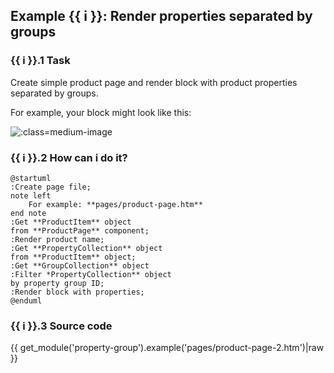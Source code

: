 ## Example {{ i }}: Render properties separated by groups

### {{ i }}.1 Task

Create simple product page and render block with product properties separated by groups.

For example, your block might look like this:

![](./../../../assets/images/fronend-property-group-1.png ':class=medium-image')

### {{ i }}.2 How can i do it?

```plantuml
@startuml
:Create page file;
note left
    For example: **pages/product-page.htm**
end note
:Get **ProductItem** object
from **ProductPage** component;
:Render product name;
:Get **PropertyCollection** object
from **ProductItem** object;
:Get **GroupCollection** object
:Filter *PropertyCollection** object
by property group ID;
:Render block with properties;
@enduml
```

### {{ i }}.3 Source code

{{ get_module('property-group').example('pages/product-page-2.htm')|raw }}
